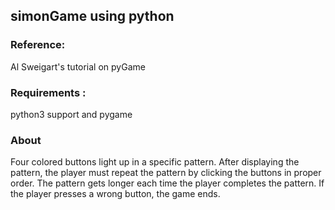 ## simonGame using python

### Reference: 
  Al Sweigart's tutorial on pyGame

### Requirements : 
  python3 support and pygame

### About
Four colored buttons light up in a specific pattern. After displaying the pattern, the player must repeat the pattern by clicking the buttons in proper order. The pattern gets longer each time the player completes the pattern. If the player presses a wrong button, the game ends.

